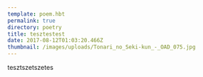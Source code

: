 ```yaml
---
template: poem.hbt
permalink: true
directory: poetry
title: tesztestest
date: 2017-08-12T01:03:20.466Z
thumbnail: /images/uploads/Tonari_no_Seki-kun_-_OAD_075.jpg
---
```

tesztszetszetes

